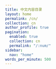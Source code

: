 ```yaml
---
title: 中文内容目录
layout: home
permalink: /cn/
collection: cn
author_profile: true
pagination:
  enabled: true
  collection: cn
  permalink: "/:num/"
sidebar:
  nav: "home"
words_per_minute: 500
---
```

